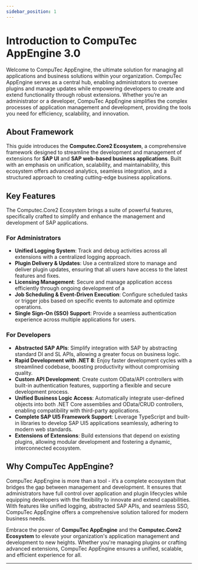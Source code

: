 ```yaml
---
sidebar_position: 1
---
```


# Introduction to CompuTec AppEngine 3.0

Welcome to CompuTec AppEngine, the ultimate solution for managing all applications and business solutions within your organization. CompuTec AppEngine serves as a central hub, enabling administrators to oversee plugins and manage updates while empowering developers to create and extend functionality through robust extensions. Whether you’re an administrator or a developer, CompuTec AppEngine simplifies the complex processes of application management and development, providing the tools you need for efficiency, scalability, and innovation.

## About Framework

This guide introduces the **Computec.Core2 Ecosystem**, a comprehensive framework designed to streamline the development and management of extensions for **SAP UI** and **SAP web-based business applications**. Built with an emphasis on unification, scalability, and maintainability, this ecosystem offers advanced analytics, seamless integration, and a structured approach to creating cutting-edge business applications.

## Key Features

The Computec.Core2 Ecosystem brings a suite of powerful features, specifically crafted to simplify and enhance the management and development of SAP applications.

### For Administrators

- **Unified Logging System**: Track and debug activities across all extensions with a centralized logging approach.
- **Plugin Delivery & Updates**: Use a centralized store to manage and deliver plugin updates, ensuring that all users have access to the latest features and fixes.
- **Licensing Management**: Secure and manage application access efficiently through ongoing development of a 
- **Job Scheduling & Event-Driven Execution**: Configure scheduled tasks or trigger jobs based on specific events to automate and optimize operations.
- **Single Sign-On (SSO) Support**: Provide a seamless authentication experience across multiple applications for users.

### For Developers

- **Abstracted SAP APIs**: Simplify integration with SAP by abstracting standard DI and SL APIs, allowing a greater focus on business logic.
- **Rapid Development with .NET 8**: Enjoy faster development cycles with a streamlined codebase, boosting productivity without compromising quality.
- **Custom API Development**: Create custom OData/API controllers with built-in authentication features, supporting a flexible and secure development process.
- **Unified Business Logic Access**: Automatically integrate user-defined objects into both .NET Core assemblies and OData/CRUD controllers, enabling compatibility with third-party applications.
- **Complete SAP UI5 Framework Support**: Leverage TypeScript and built-in libraries to develop SAP UI5 applications seamlessly, adhering to modern web standards.
- **Extensions of Extensions**: Build extensions that depend on existing plugins, allowing modular development and fostering a dynamic, interconnected ecosystem.

## Why CompuTec AppEngine?

CompuTec AppEngine is more than a tool - it’s a complete ecosystem that bridges the gap between management and development. It ensures that administrators have full control over application and plugin lifecycles while equipping developers with the flexibility to innovate and extend capabilities. With features like unified logging, abstracted SAP APIs, and seamless SSO, CompuTec AppEngine offers a comprehensive solution tailored for modern business needs.

Embrace the power of **CompuTec AppEngine** and the **Computec.Core2 Ecosystem** to elevate your organization's application management and development to new heights. Whether you're managing plugins or crafting advanced extensions, CompuTec AppEngine ensures a unified, scalable, and efficient experience for all.

---
